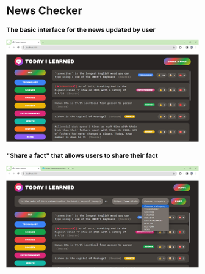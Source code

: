 <h1>News Checker</h1>
<h3> The basic interface for the news updated by user</h3>
<img src=1.png>
<h3>"Share a fact" that allows users to share their fact</h3>
<img src=2.png>
